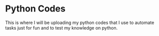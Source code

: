 # Python Codes 
This is where I will be uploading my python codes that I use to automate tasks just for fun and to test my knowledge on python.
